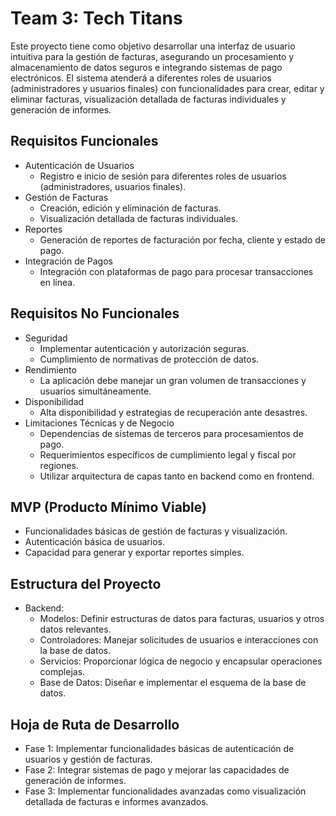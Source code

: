 # Team 3: Tech Titans
Este proyecto tiene como objetivo desarrollar una interfaz de usuario intuitiva para la gestión de facturas, asegurando un procesamiento y almacenamiento de datos seguros e integrando sistemas de pago electrónicos. El sistema atenderá a diferentes roles de usuarios (administradores y usuarios finales) con funcionalidades para crear, editar y eliminar facturas, visualización detallada de facturas individuales y generación de informes.

## Requisitos Funcionales
+ Autenticación de Usuarios
  - Registro e inicio de sesión para diferentes roles de usuarios (administradores, usuarios finales).
+ Gestión de Facturas
  - Creación, edición y eliminación de facturas.
  - Visualización detallada de facturas individuales.
+ Reportes
  - Generación de reportes de facturación por fecha, cliente y estado de pago.
+ Integración de Pagos
  - Integración con plataformas de pago para procesar transacciones en línea.

## Requisitos No Funcionales
+ Seguridad
  - Implementar autenticación y autorización seguras.
  - Cumplimiento de normativas de protección de datos.
+ Rendimiento
  - La aplicación debe manejar un gran volumen de transacciones y usuarios simultáneamente.
+ Disponibilidad
  - Alta disponibilidad y estrategias de recuperación ante desastres.
+ Limitaciones Técnicas y de Negocio
  - Dependencias de sistemas de terceros para procesamientos de pago.
  - Requerimientos específicos de cumplimiento legal y fiscal por regiones.
  - Utilizar arquitectura de capas tanto en backend como en frontend.

## MVP (Producto Mínimo Viable)
  - Funcionalidades básicas de gestión de facturas y visualización.
  - Autenticación básica de usuarios.
  - Capacidad para generar y exportar reportes simples.

## Estructura del Proyecto
+ Backend:
  - Modelos: Definir estructuras de datos para facturas, usuarios y otros datos relevantes.
  - Controladores: Manejar solicitudes de usuarios e interacciones con la base de datos.
  - Servicios: Proporcionar lógica de negocio y encapsular operaciones complejas.
  - Base de Datos: Diseñar e implementar el esquema de la base de datos.
 
 ## Hoja de Ruta de Desarrollo
- Fase 1: Implementar funcionalidades básicas de autenticación de usuarios y gestión de facturas.
- Fase 2: Integrar sistemas de pago y mejorar las capacidades de generación de informes.
- Fase 3: Implementar funcionalidades avanzadas como visualización detallada de facturas e informes avanzados. 
